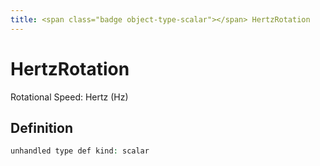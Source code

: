 ```yaml
---
title: <span class="badge object-type-scalar"></span> HertzRotation
---
```

# <span class="badge object-type-scalar"></span> HertzRotation

Rotational Speed: Hertz (Hz)

## Definition

```php
unhandled type def kind: scalar
```

